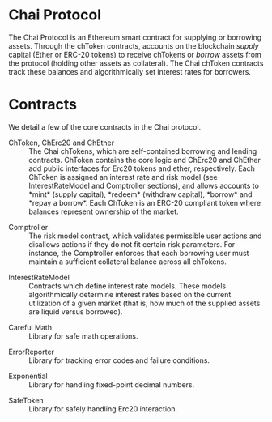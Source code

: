 Chai Protocol
=================

The Chai Protocol is an Ethereum smart contract for supplying or borrowing assets. Through the chToken contracts, accounts on the blockchain *supply* capital (Ether or ERC-20 tokens) to receive chTokens or *borrow* assets from the protocol (holding other assets as collateral). The Chai chToken contracts track these balances and algorithmically set interest rates for borrowers.

Contracts
=========

We detail a few of the core contracts in the Chai protocol.

<dl>
  <dt>ChToken, ChErc20 and ChEther</dt>
  <dd>The Chai chTokens, which are self-contained borrowing and lending contracts. ChToken contains the core logic and ChErc20 and ChEther add public interfaces for Erc20 tokens and ether, respectively. Each ChToken is assigned an interest rate and risk model (see InterestRateModel and Comptroller sections), and allows accounts to *mint* (supply capital), *redeem* (withdraw capital), *borrow* and *repay a borrow*. Each ChToken is an ERC-20 compliant token where balances represent ownership of the market.</dd>
</dl>

<dl>
  <dt>Comptroller</dt>
  <dd>The risk model contract, which validates permissible user actions and disallows actions if they do not fit certain risk parameters. For instance, the Comptroller enforces that each borrowing user must maintain a sufficient collateral balance across all chTokens.</dd>
</dl>


<dl>
  <dt>InterestRateModel</dt>
  <dd>Contracts which define interest rate models. These models algorithmically determine interest rates based on the current utilization of a given market (that is, how much of the supplied assets are liquid versus borrowed).</dd>
</dl>

<dl>
  <dt>Careful Math</dt>
  <dd>Library for safe math operations.</dd>
</dl>

<dl>
  <dt>ErrorReporter</dt>
  <dd>Library for tracking error codes and failure conditions.</dd>
</dl>

<dl>
  <dt>Exponential</dt>
  <dd>Library for handling fixed-point decimal numbers.</dd>
</dl>

<dl>
  <dt>SafeToken</dt>
  <dd>Library for safely handling Erc20 interaction.</dd>
</dl>